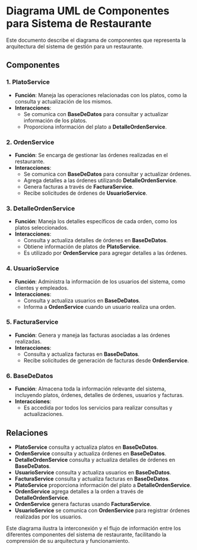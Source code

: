 # Diagrama UML de Componentes para Sistema de Restaurante

Este documento describe el diagrama de componentes que representa la arquitectura del sistema de gestión para un restaurante.

## Componentes

### 1. **PlatoService**
- **Función**: Maneja las operaciones relacionadas con los platos, como la consulta y actualización de los mismos.
- **Interacciones**:
  - Se comunica con **BaseDeDatos** para consultar y actualizar información de los platos.
  - Proporciona información del plato a **DetalleOrdenService**.

### 2. **OrdenService**
- **Función**: Se encarga de gestionar las órdenes realizadas en el restaurante.
- **Interacciones**:
  - Se comunica con **BaseDeDatos** para consultar y actualizar órdenes.
  - Agrega detalles a las órdenes utilizando **DetalleOrdenService**.
  - Genera facturas a través de **FacturaService**.
  - Recibe solicitudes de órdenes de **UsuarioService**.

### 3. **DetalleOrdenService**
- **Función**: Maneja los detalles específicos de cada orden, como los platos seleccionados.
- **Interacciones**:
  - Consulta y actualiza detalles de órdenes en **BaseDeDatos**.
  - Obtiene información de platos de **PlatoService**.
  - Es utilizado por **OrdenService** para agregar detalles a las órdenes.

### 4. **UsuarioService**
- **Función**: Administra la información de los usuarios del sistema, como clientes y empleados.
- **Interacciones**:
  - Consulta y actualiza usuarios en **BaseDeDatos**.
  - Informa a **OrdenService** cuando un usuario realiza una orden.

### 5. **FacturaService**
- **Función**: Genera y maneja las facturas asociadas a las órdenes realizadas.
- **Interacciones**:
  - Consulta y actualiza facturas en **BaseDeDatos**.
  - Recibe solicitudes de generación de facturas desde **OrdenService**.

### 6. **BaseDeDatos**
- **Función**: Almacena toda la información relevante del sistema, incluyendo platos, órdenes, detalles de órdenes, usuarios y facturas.
- **Interacciones**:
  - Es accedida por todos los servicios para realizar consultas y actualizaciones.

## Relaciones

- **PlatoService** consulta y actualiza platos en **BaseDeDatos**.
- **OrdenService** consulta y actualiza órdenes en **BaseDeDatos**.
- **DetalleOrdenService** consulta y actualiza detalles de órdenes en **BaseDeDatos**.
- **UsuarioService** consulta y actualiza usuarios en **BaseDeDatos**.
- **FacturaService** consulta y actualiza facturas en **BaseDeDatos**.
- **PlatoService** proporciona información del plato a **DetalleOrdenService**.
- **OrdenService** agrega detalles a la orden a través de **DetalleOrdenService**.
- **OrdenService** genera facturas usando **FacturaService**.
- **UsuarioService** se comunica con **OrdenService** para registrar órdenes realizadas por los usuarios.

Este diagrama ilustra la interconexión y el flujo de información entre los diferentes componentes del sistema de restaurante, facilitando la comprensión de su arquitectura y funcionamiento.